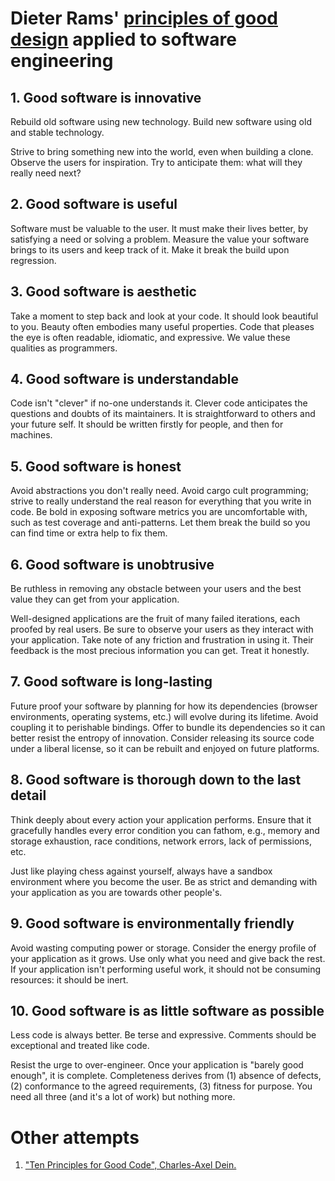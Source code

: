 # Dieter Rams' [principles of good design](https://ifworlddesignguide.com/design-specials/dieter-rams-10-principles-for-good-design) applied to software engineering

## 1. Good software is innovative

Rebuild old software using new technology. Build new software using old and stable technology.

Strive to bring something new into the world, even when building a clone. Observe the users for inspiration. Try to anticipate them: what will they really need next? 

## 2. Good software is useful

Software must be valuable to the user. It must make their lives better, by satisfying a need or solving a problem. Measure the value your software brings to its users and keep track of it. Make it break the build upon regression.

## 3. Good software is aesthetic

Take a moment to step back and look at your code. It should look beautiful to you. Beauty often embodies many useful properties. Code that pleases the eye is often readable, idiomatic, and expressive. We value these qualities as programmers.

## 4. Good software is understandable

Code isn't "clever" if no-one understands it. Clever code anticipates the questions and doubts of its maintainers. It is straightforward to others and your future self. It should be written firstly for people, and then for machines.

## 5. Good software is honest

Avoid abstractions you don't really need. Avoid cargo cult programming; strive to really understand the real reason for everything that you write in code. Be bold in exposing software metrics you are uncomfortable with, such as test coverage and anti-patterns. Let them break the build so you can find time or extra help to fix them.

## 6. Good software is unobtrusive

Be ruthless in removing any obstacle between your users and the best value they can get from your application.

Well-designed applications are the fruit of many failed iterations, each proofed by real users. Be sure to observe your users as they interact with your application. Take note of any friction and frustration in using it. Their feedback is the most precious information you can get. Treat it honestly.

## 7. Good software is long-lasting

Future proof your software by planning for how its dependencies (browser environments, operating systems, etc.) will evolve during its lifetime. Avoid coupling it to perishable bindings. Offer to bundle its dependencies so it can better resist the entropy of innovation. Consider releasing its source code under a liberal license, so it can be rebuilt and enjoyed on future platforms.

## 8. Good software is thorough down to the last detail

Think deeply about every action your application performs. Ensure that it gracefully handles every error condition you can fathom, e.g., memory and storage exhaustion, race conditions, network errors, lack of permissions, etc.

Just like playing chess against yourself, always have a sandbox environment where you become the user. Be as strict and demanding with your application as you are towards other people's.

## 9. Good software is environmentally friendly

Avoid wasting computing power or storage. Consider the energy profile of your application as it grows. Use only what you need and give back the rest. If your application isn't performing useful work, it should not be consuming resources: it should be inert. 

## 10. Good software is as little software as possible

Less code is always better. Be terse and expressive. Comments should be exceptional and treated like code. 

Resist the urge to over-engineer. Once your application is "barely good enough", it is complete. Completeness derives from (1) absence of defects, (2) conformance to the agreed requirements, (3) fitness for purpose. You need all three (and it's a lot of work) but nothing more.

# Other attempts
1. ["Ten Principles for Good Code", Charles-Axel Dein.](https://www.dein.fr/2015-10-01-10-principles-for-good-code.html)
